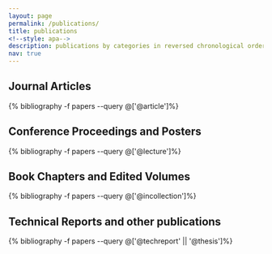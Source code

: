 ```yaml
---
layout: page
permalink: /publications/
title: publications
<!--style: apa-->
description: publications by categories in reversed chronological order.
nav: true
---
```




Journal Articles
--------------------

<div class="publications">

{% bibliography -f papers --query @['@article']%}

</div>

Conference Proceedings and Posters
-------
<div class ="publications">
{% bibliography -f papers --query @['@lecture']%}

</div>

Book Chapters and Edited Volumes
------------------------
<div class ="publications">
{% bibliography -f papers --query @['@incollection']%}

</div>

Technical Reports and other publications
------------------------
<div class ="publications">
{% bibliography -f papers --query @['@techreport' || '@thesis']%}

</div>
